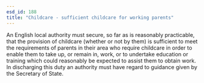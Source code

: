 ```yaml
---
esd_id: 188
title: "Childcare - sufficient childcare for working parents"
---
```


An English local authority must secure, so far as is reasonably practicable, that the provision of childcare (whether or not by them) is sufficient to meet the requirements of parents in their area who require childcare in order to enable them to take up, or remain in, work, or to undertake education or training which could reasonably be expected to assist them to obtain work.    In discharging this duty an authority must have regard to guidance given by the Secretary of State.

